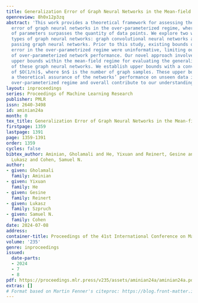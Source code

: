 ```yaml
---
title: Generalization Error of Graph Neural Networks in the Mean-field Regime
openreview: 8h0x12p3zq
abstract: 'This work provides a theoretical framework for assessing the generalization
  error of graph neural networks in the over-parameterized regime, where the number
  of parameters surpasses the quantity of data points. We explore two widely utilized
  types of graph neural networks: graph convolutional neural networks and message
  passing graph neural networks. Prior to this study, existing bounds on the generalization
  error in the over-parametrized regime were uninformative, limiting our understanding
  of over-parameterized network performance. Our novel approach involves deriving
  upper bounds within the mean-field regime for evaluating the generalization error
  of these graph neural networks. We establish upper bounds with a convergence rate
  of $O(1/n)$, where $n$ is the number of graph samples. These upper bounds offer
  a theoretical assurance of the networks’ performance on unseen data in the challenging
  over-parameterized regime and overall contribute to our understanding of their performance.'
layout: inproceedings
series: Proceedings of Machine Learning Research
publisher: PMLR
issn: 2640-3498
id: aminian24a
month: 0
tex_title: Generalization Error of Graph Neural Networks in the Mean-field Regime
firstpage: 1359
lastpage: 1391
page: 1359-1391
order: 1359
cycles: false
bibtex_author: Aminian, Gholamali and He, Yixuan and Reinert, Gesine and Szpruch,
  Lukasz and Cohen, Samuel N.
author:
- given: Gholamali
  family: Aminian
- given: Yixuan
  family: He
- given: Gesine
  family: Reinert
- given: Lukasz
  family: Szpruch
- given: Samuel N.
  family: Cohen
date: 2024-07-08
address:
container-title: Proceedings of the 41st International Conference on Machine Learning
volume: '235'
genre: inproceedings
issued:
  date-parts:
  - 2024
  - 7
  - 8
pdf: https://proceedings.mlr.press/v235/assets/aminian24a/aminian24a.pdf
extras: []
# Format based on Martin Fenner's citeproc: https://blog.front-matter.io/posts/citeproc-yaml-for-bibliographies/
---
```

